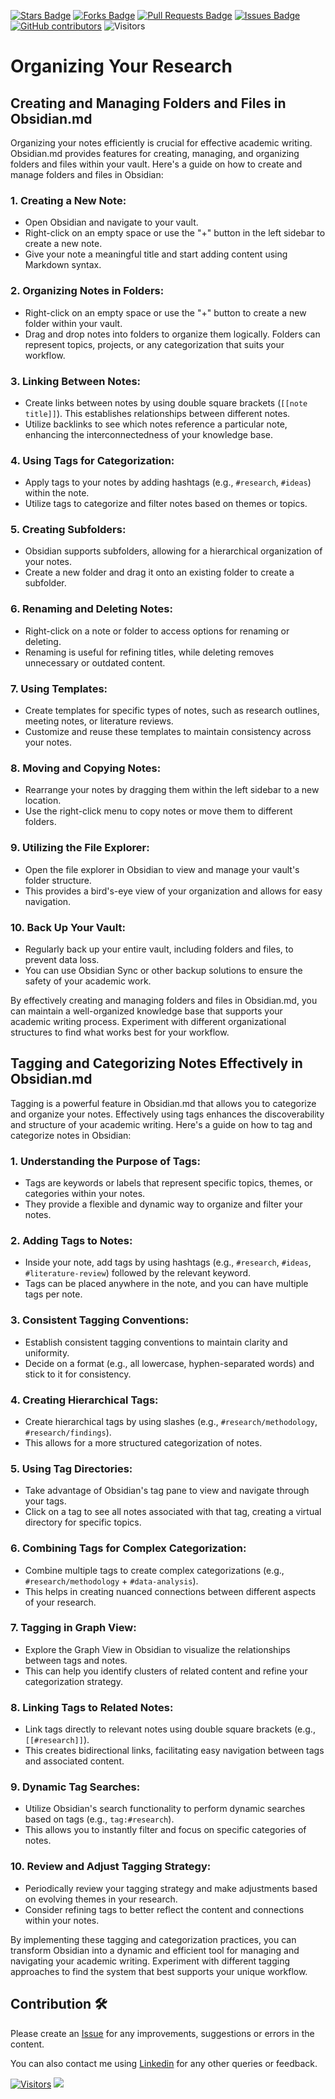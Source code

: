 <a href="https://github.com/drshahizan/obsidian/stargazers"><img src="https://img.shields.io/github/stars/drshahizan/obsidian" alt="Stars Badge"/></a>
<a href="https://github.com/drshahizan/obsidian/network/members"><img src="https://img.shields.io/github/forks/drshahizan/obsidian" alt="Forks Badge"/></a>
<a href="https://github.com/drshahizan/obsidian/pulls"><img src="https://img.shields.io/github/issues-pr/drshahizan/obsidian" alt="Pull Requests Badge"/></a>
<a href="https://github.com/drshahizan/obsidian"><img src="https://img.shields.io/github/issues/drshahizan/obsidian" alt="Issues Badge"/></a>
<a href="https://github.com/drshahizan/obsidian/graphs/contributors"><img alt="GitHub contributors" src="https://img.shields.io/github/contributors/drshahizan/obsidian?color=2b9348"></a>
![Visitors](https://api.visitorbadge.io/api/visitors?path=https%3A%2F%2Fgithub.com%2Fdrshahizan%2obsidian&labelColor=%23d9e3f0&countColor=%23697689&style=flat)

# Organizing Your Research

## Creating and Managing Folders and Files in Obsidian.md

Organizing your notes efficiently is crucial for effective academic writing. Obsidian.md provides features for creating, managing, and organizing folders and files within your vault. Here's a guide on how to create and manage folders and files in Obsidian:

### 1. **Creating a New Note:**
   - Open Obsidian and navigate to your vault.
   - Right-click on an empty space or use the "+" button in the left sidebar to create a new note.
   - Give your note a meaningful title and start adding content using Markdown syntax.

### 2. **Organizing Notes in Folders:**
   - Right-click on an empty space or use the "+" button to create a new folder within your vault.
   - Drag and drop notes into folders to organize them logically. Folders can represent topics, projects, or any categorization that suits your workflow.

### 3. **Linking Between Notes:**
   - Create links between notes by using double square brackets (`[[note title]]`). This establishes relationships between different notes.
   - Utilize backlinks to see which notes reference a particular note, enhancing the interconnectedness of your knowledge base.

### 4. **Using Tags for Categorization:**
   - Apply tags to your notes by adding hashtags (e.g., `#research`, `#ideas`) within the note.
   - Utilize tags to categorize and filter notes based on themes or topics.

### 5. **Creating Subfolders:**
   - Obsidian supports subfolders, allowing for a hierarchical organization of your notes.
   - Create a new folder and drag it onto an existing folder to create a subfolder.

### 6. **Renaming and Deleting Notes:**
   - Right-click on a note or folder to access options for renaming or deleting.
   - Renaming is useful for refining titles, while deleting removes unnecessary or outdated content.

### 7. **Using Templates:**
   - Create templates for specific types of notes, such as research outlines, meeting notes, or literature reviews.
   - Customize and reuse these templates to maintain consistency across your notes.

### 8. **Moving and Copying Notes:**
   - Rearrange your notes by dragging them within the left sidebar to a new location.
   - Use the right-click menu to copy notes or move them to different folders.

### 9. **Utilizing the File Explorer:**
   - Open the file explorer in Obsidian to view and manage your vault's folder structure.
   - This provides a bird's-eye view of your organization and allows for easy navigation.

### 10. **Back Up Your Vault:**
   - Regularly back up your entire vault, including folders and files, to prevent data loss.
   - You can use Obsidian Sync or other backup solutions to ensure the safety of your academic work.

By effectively creating and managing folders and files in Obsidian.md, you can maintain a well-organized knowledge base that supports your academic writing process. Experiment with different organizational structures to find what works best for your workflow.

## Tagging and Categorizing Notes Effectively in Obsidian.md

Tagging is a powerful feature in Obsidian.md that allows you to categorize and organize your notes. Effectively using tags enhances the discoverability and structure of your academic writing. Here's a guide on how to tag and categorize notes in Obsidian:

### 1. **Understanding the Purpose of Tags:**
   - Tags are keywords or labels that represent specific topics, themes, or categories within your notes.
   - They provide a flexible and dynamic way to organize and filter your notes.

### 2. **Adding Tags to Notes:**
   - Inside your note, add tags by using hashtags (e.g., `#research`, `#ideas`, `#literature-review`) followed by the relevant keyword.
   - Tags can be placed anywhere in the note, and you can have multiple tags per note.

### 3. **Consistent Tagging Conventions:**
   - Establish consistent tagging conventions to maintain clarity and uniformity.
   - Decide on a format (e.g., all lowercase, hyphen-separated words) and stick to it for consistency.

### 4. **Creating Hierarchical Tags:**
   - Create hierarchical tags by using slashes (e.g., `#research/methodology`, `#research/findings`).
   - This allows for a more structured categorization of notes.

### 5. **Using Tag Directories:**
   - Take advantage of Obsidian's tag pane to view and navigate through your tags.
   - Click on a tag to see all notes associated with that tag, creating a virtual directory for specific topics.

### 6. **Combining Tags for Complex Categorization:**
   - Combine multiple tags to create complex categorizations (e.g., `#research/methodology` + `#data-analysis`).
   - This helps in creating nuanced connections between different aspects of your research.

### 7. **Tagging in Graph View:**
   - Explore the Graph View in Obsidian to visualize the relationships between tags and notes.
   - This can help you identify clusters of related content and refine your categorization strategy.

### 8. **Linking Tags to Related Notes:**
   - Link tags directly to relevant notes using double square brackets (e.g., `[[#research]]`).
   - This creates bidirectional links, facilitating easy navigation between tags and associated content.

### 9. **Dynamic Tag Searches:**
   - Utilize Obsidian's search functionality to perform dynamic searches based on tags (e.g., `tag:#research`).
   - This allows you to instantly filter and focus on specific categories of notes.

### 10. **Review and Adjust Tagging Strategy:**
   - Periodically review your tagging strategy and make adjustments based on evolving themes in your research.
   - Consider refining tags to better reflect the content and connections within your notes.

By implementing these tagging and categorization practices, you can transform Obsidian into a dynamic and efficient tool for managing and navigating your academic writing. Experiment with different tagging approaches to find the system that best supports your unique workflow.

## Contribution 🛠️
Please create an [Issue](https://github.com/drshahizan/obsidian/issues) for any improvements, suggestions or errors in the content.

You can also contact me using [Linkedin](https://www.linkedin.com/in/drshahizan/) for any other queries or feedback.

[![Visitors](https://api.visitorbadge.io/api/visitors?path=https%3A%2F%2Fgithub.com%2Fdrshahizan&labelColor=%23697689&countColor=%23555555&style=plastic)](https://visitorbadge.io/status?path=https%3A%2F%2Fgithub.com%2Fdrshahizan)
![](https://hit.yhype.me/github/profile?user_id=81284918)



